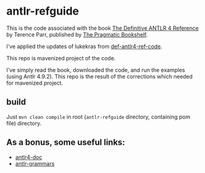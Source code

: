 # antlr-refguide

This is the code associated with the
book [The Definitive ANTLR 4 Reference](https://pragprog.com/book/tpantlr2/the-definitive-antlr-4-reference) by Terence
Parr, published by [The Pragmatic Bookshelf](https://pragprog.com).

I've applied the updates of lukekras from [def-antlr4-ref-code](https://github.com/lukekras/def-antlr4-ref-code).

This repo is mavenized project of the code.

I've simply read the book, downloaded the code, and run the examples (using Antlr 4.9.2). This repo is the result of the
corrections which needed for mavenized project.


## build

Just `mvn clean compile` in root (`antlr-refguide` directory, containing pom file) directory.

## As a bonus, some useful links:

- [antlr4-doc](https://github.com/antlr/antlr4/tree/master/doc)
- [antlr-grammars](https://github.com/antlr/grammars-v4)

